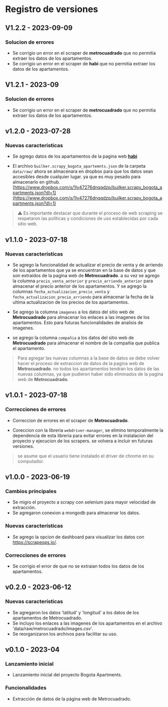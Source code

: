# Registro de versiones

## V1.2.2 - 2023-09-09

### Solucion de errores

- Se corrigio un error en el scraper de **metrocuadrado** que no permitia extraer los datos de los apartamentos.
- Se corrigio un error en el scraper de **habi** que no permitia extraer los datos de los apartamentos.

## V1.2.1 - 2023-09

### Solucion de errores

- Se corrigio un error en el scraper de **metrocuadrado** que no permitia extraer los datos de los apartamentos.

## v1.2.0 - 2023-07-28

### Nuevas caracteristicas

- Se agrego datos de los apartamentos de la pagina web **[habi](https://habi.co)**

- El archivo `builker.scrapy_bogota_apartemnts.json` de la carpeta `data/raw/` ahora se almacenara en dropbox para que los datos sean accesibles desde cualquier lugar. ya que es muy pesado para almacenarlo en github. [https://www.dropbox.com/s/1ly47276dnqqdzp/builker.scrapy_bogota_apartments.json?dl=1](https://www.dropbox.com/s/1ly47276dnqqdzp/builker.scrapy_bogota_apartments.json?dl=1)

> ⚠️ Es importante destacar que durante el proceso de web scraping se respetaron las políticas y condiciones de uso establecidas por cada sitio web.

## v1.1.0 - 2023-07-18

### Nuevas características

- Se agrego la funcionalidad de actualizar el precio de venta y de arriendo de los apartamentos que ya se encuentran en la base de datos y que son extraidos de la pagina web de **Metrocuadrado**. a su vez se agrego la columna `precio_venta_anterior` y `precio_arriendo_anterior` para almacenar el precio anterior de los apartamentos. Y se agrego la columnas `fecha_actualizacion_precio_venta` y `fecha_actualizacion_precio_arriendo` para almacenar la fecha de la ultima actualizacion de los precios de los apartamentos.

- Se agrego la columna `imagenes` a los datos del sitio web de **Metrocuadrado** para almacenar los enlaces a las imagenes de los apartamentos. Esto para futuras funcionalidades de analisis de imagenes.

- se agrego la columna `compañia` a los datos del sitio web de **Metrocuadrado** para almacenar el nombre de la compañia que publica el apartamento.

> Para agregar las nuevas columnas a la base de datos se debe volver hacer el proceso de extraccion de datos de la pagina web de **Metrocuadrado**. no todos los apartamentos tendran los datos de las nuevas columnas, ya que pudieron haber sido eliminados de la pagina web de **Metrocuadrado**.

## v1.0.1 - 2023-07-18

### Correcciones de errores

- Correccion de errores en el scraper de **Metrocuadrado**.

- Coreccion con la libreria `webdriver-manager`, se elimino temporalmente la dependencia de esta libreria para evitar errores en la instalacion del proyecto y ejecucion de los scrapers. se volvera a incluir en futuras versiones.

> se asume que el usuario tiene instalado el driver de chrome en su computador.


## v1.0.0 - 2023-06-19

### Cambios principales

- Se migro el proyecto a scrapy con selenium para mayor velocidad de extracción.
- Se agregaron conexion a mongodb para almacenar los datos.

### Nuevas características

- Se agrego la opcion de dashboard para visualizar los datos con https://scrapeops.io/.

### Correcciones de errores

- Se corrigio el error de que no se extraian todos los datos de los apartamentos.


## v0.2.0 - 2023-06-12

### Nuevas características

- Se agregaron los datos 'latitud' y 'longitud' a los datos de los apartamentos de Metrocuadrado.
- Se incluyo los enlaces a las imagenes de los apartamentos en el archivo 'data/raw/metrocuadrado/images.csv'.
- Se reorganizaron los archivos para facilitar su uso.

## v0.1.0 - 2023-04

### Lanzamiento inicial

- Lanzamiento inicial del proyecto Bogota Apartments.

### Funcionalidades

- Extracción de datos de la página web de Metrocuadrado.
